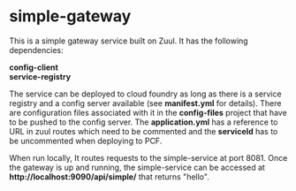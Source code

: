 # simple-gateway

This is a simple gateway service built on Zuul. It has the following dependencies:

**config-client**<br/>
**service-registry**

The service can be deployed to cloud foundry as long as there is a service registry and a config server available (see **manifest.yml** for details). There are configuration files associated with it in the **config-files** project that have to be pushed to the config server. The **application.yml** has a reference to URL in zuul routes which need to be commented and the **serviceId** has to be uncommented when deploying to PCF.

When run locally, It routes requests to the simple-service at port 8081. Once the gateway is up and running, the simple-service can be accessed at **http://localhost:9090/api/simple/** that returns "hello".
